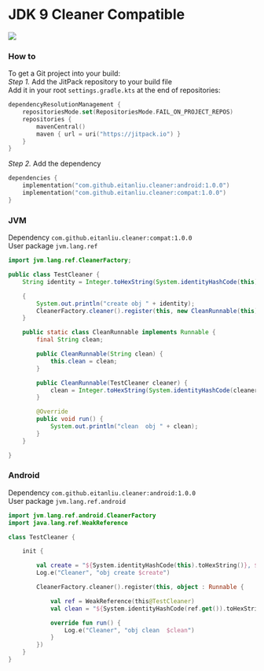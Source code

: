 # JDK 9 Cleaner Compatible

[![](https://jitpack.io/v/eitanliu/cleaner.svg)](https://jitpack.io/#eitanliu/cleaner)

### How to

To get a Git project into your build:  
*Step 1.* Add the JitPack repository to your build file  
Add it in your root `settings.gradle.kts` at the end of repositories:

```kotlin
dependencyResolutionManagement {
    repositoriesMode.set(RepositoriesMode.FAIL_ON_PROJECT_REPOS)
    repositories {
        mavenCentral()
        maven { url = uri("https://jitpack.io") }
    }
}
```

*Step 2.* Add the dependency

```kotlin
dependencies {
    implementation("com.github.eitanliu.cleaner:android:1.0.0")
    implementation("com.github.eitanliu.cleaner:compat:1.0.0")
}
```

### JVM
Dependency `com.github.eitanliu.cleaner:compat:1.0.0`  
User package `jvm.lang.ref`

```java
import jvm.lang.ref.CleanerFactory;

public class TestCleaner {
    String identity = Integer.toHexString(System.identityHashCode(this)) + ", " + this;

    {
        System.out.println("create obj " + identity);
        CleanerFactory.cleaner().register(this, new CleanRunnable(this));
    }

    public static class CleanRunnable implements Runnable {
        final String clean;

        public CleanRunnable(String clean) {
            this.clean = clean;
        }

        public CleanRunnable(TestCleaner cleaner) {
            clean = Integer.toHexString(System.identityHashCode(cleaner)) + ", " + cleaner;
        }

        @Override
        public void run() {
            System.out.println("clean  obj " + clean);
        }
    }

}

```

### Android

Dependency `com.github.eitanliu.cleaner:android:1.0.0`  
User package `jvm.lang.ref.android`  

```kotlin
import jvm.lang.ref.android.CleanerFactory
import java.lang.ref.WeakReference

class TestCleaner {

    init {

        val create = "${System.identityHashCode(this).toHexString()}, $this"
        Log.e("Cleaner", "obj create $create")

        CleanerFactory.cleaner().register(this, object : Runnable {

            val ref = WeakReference(this@TestCleaner)
            val clean = "${System.identityHashCode(ref.get()).toHexString()}, ${ref.get()}"

            override fun run() {
                Log.e("Cleaner", "obj clean  $clean")
            }
        })
    }
}

```